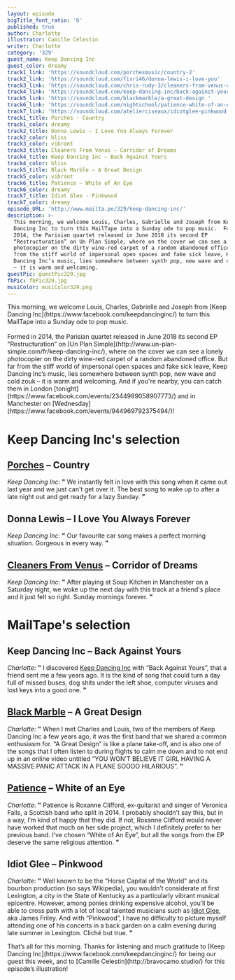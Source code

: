 ```yaml
---
layout: episode
bigTitle_font_ratio: '6'
published: true
author: Charlotte
illustrator: Camille Célestin
writer: Charlotte
category: '329'
guest_name: Keep Dancing Inc
guest_color: dreamy
track1_link: 'https://soundcloud.com/porchesmusic/country-2'
track2_link: 'https://soundcloud.com/fixri46/donna-lewis-i-love-you'
track3_link: 'https://soundcloud.com/chris-rudy-3/cleaners-from-venus-corridor-of-dreams'
track4_link: 'https://soundcloud.com/keep-dancing-inc/back-against-yours-2'
track5_link: 'https://soundcloud.com/blackmarble/a-great-design '
track6_link: 'https://soundcloud.com/nightschool/patience-white-of-an-eye-lssn056'
track7_link: 'https://soundcloud.com/atelierciseaux/idiotglee-pinkwood'
track1_title: Porches - Country
track1_color: dreamy
track2_title: Donna Lewis – I Love You Always Forever
track2_color: bliss
track3_color: vibrant
track3_title: Cleaners From Venus – Corridor of Dreams
track4_title: Keep Dancing Inc – Back Against Yours
track4_color: bliss
track5_title: Black Marble – A Great Design
track5_color: vibrant
track6_title: Patience – White of An Eye
track6_color: dreamy
track7_title: Idiot Glee - Pinkwood
track7_color: dreamy
episode_URL: 'http://www.mailta.pe/329/keep-dancing-inc/'
description: >-
  This morning, we welcome Louis, Charles, Gabrielle and Joseph from Keep
  Dancing Inc to turn this MailTape into a Sunday ode to pop music.  Formed in
  2014, the Parisian quartet released in June 2018 its second EP
  “Restructuration” on Un Plan Simple, where on the cover we can see a lonely
  photocopier on the dirty wine-red carpet of a random abandoned office. But far
  from the stiff world of impersonal open spaces and fake sick leave, Keep
  Dancing Inc’s music, lies somewhere between synth pop, new wave and cold zouk
  – it is warm and welcoming.
guestPic: guestPic329.jpg
fbPic: fbPic329.jpg
musiColor: musiColor329.png
---
```

<p id="introduction">This morning, we welcome Louis, Charles, Gabrielle and Joseph from [Keep Dancing Inc](https://www.facebook.com/keepdancinginc/) to turn this MailTape into a Sunday ode to pop music.
<br><br>
Formed in 2014, the Parisian quartet released in June 2018 its second EP “Restructuration” on [Un Plan Simple](http://www.un-plan-simple.com/fr/keep-dancing-inc/), where on the cover we can see a lonely photocopier on the dirty wine-red carpet of a random abandoned office. But far from the stiff world of impersonal open spaces and fake sick leave, Keep Dancing Inc’s music, lies somewhere between synth pop, new wave and cold zouk – it is warm and welcoming.
And if you're nearby, you can catch them in London [tonight](https://www.facebook.com/events/2344989058907773/) and in Manchester on [Wednesday](https://www.facebook.com/events/944969792375494/)!</p>


# Keep Dancing Inc's selection

## [Porches](https://porchesmusic.bandcamp.com/) – Country
_Keep Dancing Inc_: **"** We instantly felt in love with this song when it came out last year and we just can't get over it. The best song to wake up to after a late night out and get ready for a lazy Sunday. **"**

## Donna Lewis – I Love You Always Forever
_Keep Dancing Inc_: **"** Our favourite car song makes a perfect morning situation. Gorgeous in every way. **"**

## [Cleaners From Venus](https://thecleanersfromvenus.bandcamp.com/) – Corridor of Dreams
_Keep Dancing Inc_: **"** After playing at Soup Kitchen in Manchester on a Saturday night, we woke up the next day with this track at a friend's place and it just felt so right. Sunday mornings forever. **"**


# MailTape's selection

## Keep Dancing Inc – Back Against Yours
_Charlotte_: **"** I discovered [Keep Dancing Inc](https://www.facebook.com/keepdancinginc/) with “Back Against Yours”, that a friend sent me a few years ago. It is the kind of song that could turn a day full of missed buses, dog shits under the left shoe, computer viruses and lost keys into a good one. **"**

## [Black Marble](https://blackmarble.bandcamp.com/) – A Great Design
_Charlotte_: **"** When I met Charles and Louis, two of the members of Keep Dancing Inc a few years ago, it was the first band that we shared a common enthusiasm for. “A Great Design” is like a plane take-off, and is also one of the songs that I often listen to during flights to calm me down and to not end up in an online video untitled “YOU WON’T BELIEVE IT GIRL HAVING A MASSIVE PANIC ATTACK IN A PLANE SOOOO HILARIOUS”. **"**

## [Patience](https://patienceisavirtue.bandcamp.com/) – White of an Eye
_Charlotte_: **"** Patience is Roxanne Clifford, ex-guitarist and singer of Veronica Falls, a Scottish band who split in 2014. I probably shouldn’t say this, but in a way, I’m kind of happy that they did. If not, Roxanne Clifford would never have worked that much on her side project, which I definitely prefer to her previous band. I’ve chosen “White of An Eye”, but all the songs from the EP deserve the same religious attention. **"**

## Idiot Glee – Pinkwood
_Charlotte_: **"** Well known to be the “Horse Capital of the World” and its bourbon production (so says Wikipedia), you wouldn’t considerate at first Lexington, a city in the State of Kentucky as a particularly vibrant musical epicentre. However, among ponies drinking expensive alcohol, you’ll be able to cross path with a lot of local talented musicians such as [Idiot Glee](https://idiotglee.bandcamp.com/), aka James Friley. And with “Pinkwood”, I have no difficulty to picture myself attending one of his concerts in a back garden on a calm evening during late summer in Lexington. Cliché but true. **"**


<p id="outroduction">That’s all for this morning. Thanks for listening and much gratitude to [Keep Dancing Inc](https://www.facebook.com/keepdancinginc/) for being our guest this week, and to [Camille Celestin](http://bravocamo.studio/) for this episode’s illustration!</p>
